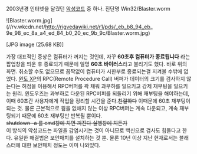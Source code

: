 2003년경 인터넷을 달궜던 [악성코드](%EC%95%85%EC%84%B1%EC%BD%94%EB%93%9C.md) 중 하나. 진단명
Win32/Blaster.worm

![Blaster.worm.jpg](//rv.wkcdn.net/http://rigvedawiki.net/r1/pds/_eb_b8_94_eb_
9e_98_ec_8a_a4_ed_84_b0_20_ec_9b_9c/Blaster.worm.jpg)

[JPG image (25.68 KB)]

가장 대표적인 증상은 컴퓨터가 꺼지는 것인데, 자꾸 **60초후 컴퓨터가 종료됩니다** 라는 팝업창을 띄운 후 종료되기 때문에 일명
**60초 바이러스**라고 불리기도 했다. 바로 위의 화면. 취소할 수도 없으므로 꼼짝없이 컴퓨터가 시한부로 종료되는걸 지켜볼 수밖에
없었다. [윈도 XP](%EC%9C%88%EB%8F%84%20XP.md)의 RPC(Remote Procedure Call) 버퍼가
데이터의 크기를 검사하지 않는다는 허점을 이용해서 RPC버퍼를 꽉 채워 과부하를 일으키고 강제 재부팅을 일으키는 원리. 윈도우즈는 과부하로
다운된 RPC버퍼를 되돌리기 위해 재부팅을 해야하는데, 이때 60초간 사용자에게 작업을 정리할 시간을 준다.<del>친절하다</del>
이때문에 60초 재부팅이 되는 것. 물론 근본적으로 웜을 없애지 않는 이상 RPC버퍼는 계속 다운되고, 계속 재부팅되기 때문에 60초
재부팅만 반복될 뿐이다.  
<del>shutdown -a 를 cmd창에 치면 꺼진다 실행창에 치든가</del>  
이 방식의 악성코드는 파일을 감염시키는 것이 아니므로 백신으로 검사도 힘들다고 한다. 유일한 해결법은 보안패치를 설치하는 것 뿐. 물론
10년 이상 지난 현재로서는 블래스터에 대한 보안패치 정도는 이미 나와있다.

